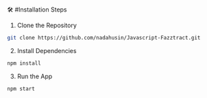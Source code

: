 

:hammer_and_wrench: #Installation Steps
1. Clone the Repository
``` bash
git clone https://github.com/nadahusin/Javascript-Fazztract.git
```

2. Install Dependencies
``` bash
npm install 
```

3. Run the App
``` bash
npm start
```
